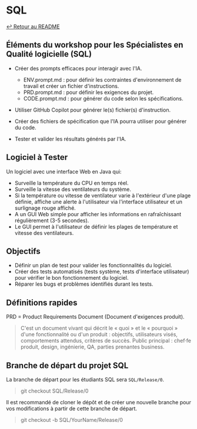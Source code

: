 # SQL

[↩️ Retour au README](README.md)

## Éléments du workshop pour les Spécialistes en Qualité logicielle (SQL)

- Créer des prompts efficaces pour interagir avec l'IA.
  - ENV.prompt.md : pour définir les contraintes d'environnement de travail et créer un fichier d'instructions.
  - PRD.prompt.md : pour définir les exigences du projet.
  - CODE.prompt.md : pour générer du code selon les spécifications.

- Utiliser GitHub Copilot pour générer le(s) fichier(s) d'instruction.
- Créer des fichiers de spécification que l'IA pourra utiliser pour générer du code.
- Tester et valider les résultats générés par l'IA.

## Logiciel à Tester

Un logiciel avec une interface Web en Java qui:

- Surveille la température du CPU en temps réel.
- Surveille la vitesse des ventilateurs du système.
- Si la température ou vitesse de ventilateur varie à l'extérieur d'une plage définie, affiche une alerte à l'utilisateur via l'interface utilisateur et un surlignage rouge affiché.
- A un GUI Web simple pour afficher les informations en rafraîchissant régulièrement (3-5 secondes).
- Le GUI permet à l'utilisateur de définir les plages de température et vitesse des ventilateurs.

## Objectifs

- Définir un plan de test pour valider les fonctionnalités du logiciel.
- Créer des tests automatisés (tests système, tests d'interface utilisateur) pour vérifier le bon fonctionnement du logiciel.
- Réparer les bugs et problèmes identifiés durant les tests.

## Définitions rapides

PRD = Product Requirements Document (Document d'exigences produit).
>C'est un document vivant qui décrit le « quoi » et le « pourquoi » d'une fonctionnalité ou d'un produit : objectifs, utilisateurs visés, comportements attendus, critères de succès. Public principal : chef·fe produit, design, ingénierie, QA, parties prenantes business.

## Branche de départ du projet SQL

La branche de départ pour les étudiants SQL sera `SQL/Release/0`.
> git checkout SQL/Release/0

Il est recommandé de cloner le dépôt et de créer une nouvelle branche pour vos modifications à partir de cette branche de départ.
> git checkout -b SQL/YourName/Release/0
